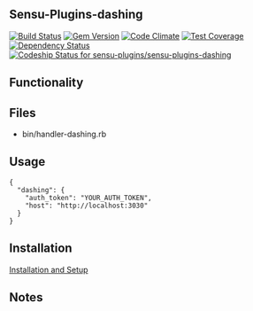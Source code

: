 ## Sensu-Plugins-dashing

[![Build Status](https://travis-ci.org/sensu-plugins/sensu-plugins-dashing.svg?branch=master)](https://travis-ci.org/sensu-plugins/sensu-plugins-dashing)
[![Gem Version](https://badge.fury.io/rb/sensu-plugins-dashing.svg)](http://badge.fury.io/rb/sensu-plugins-dashing)
[![Code Climate](https://codeclimate.com/github/sensu-plugins/sensu-plugins-dashing/badges/gpa.svg)](https://codeclimate.com/github/sensu-plugins/sensu-plugins-dashing)
[![Test Coverage](https://codeclimate.com/github/sensu-plugins/sensu-plugins-dashing/badges/coverage.svg)](https://codeclimate.com/github/sensu-plugins/sensu-plugins-dashing)
[![Dependency Status](https://gemnasium.com/sensu-plugins/sensu-plugins-dashing.svg)](https://gemnasium.com/sensu-plugins/sensu-plugins-dashing)
[ ![Codeship Status for sensu-plugins/sensu-plugins-dashing](https://codeship.com/projects/94441700-d5ad-0132-74aa-1e0a7d4d648e/status?branch=master)](https://codeship.com/projects/78141)

## Functionality

## Files
 * bin/handler-dashing.rb

## Usage

```
{
  "dashing": {
    "auth_token": "YOUR_AUTH_TOKEN",
    "host": "http://localhost:3030"
  }
}
```

## Installation

[Installation and Setup](https://github.com/sensu-plugins/documentation/blob/master/user_docs/installation_instructions.md)

## Notes
